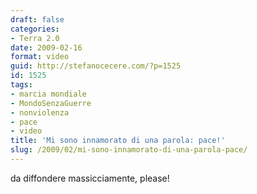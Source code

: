 ```yaml
---
draft: false
categories:
- Terra 2.0
date: 2009-02-16
format: video
guid: http://stefanocecere.com/?p=1525
id: 1525
tags:
- marcia mondiale
- MondoSenzaGuerre
- nonviolenza
- pace
- video
title: 'Mi sono innamorato di una parola: pace!'
slug: /2009/02/mi-sono-innamorato-di-una-parola-pace/
---
```


da diffondere massicciamente, please!